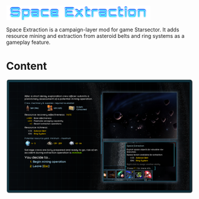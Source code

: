 ![Title](https://raw.githubusercontent.com/Ontheheavens/Space-Extraction/master/images/Title.png)

Space Extraction is a campaign-layer mod for game Starsector. It adds resource mining and extraction from asteroid belts and ring systems as a gameplay feature.

# Content

![Preview](https://raw.githubusercontent.com/Ontheheavens/Space-Extraction/master/images/Showcase.png)

